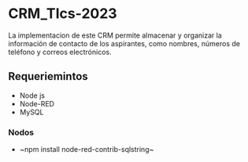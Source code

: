 # CRM_TIcs-2023
La implementacion de este CRM  permite almacenar y organizar la información de contacto de los aspirantes, como nombres, números de teléfono y correos electrónicos.


## Requeriemintos
- Node js
- Node-RED
- MySQL

### Nodos 
* ~npm install node-red-contrib-sqlstring~
